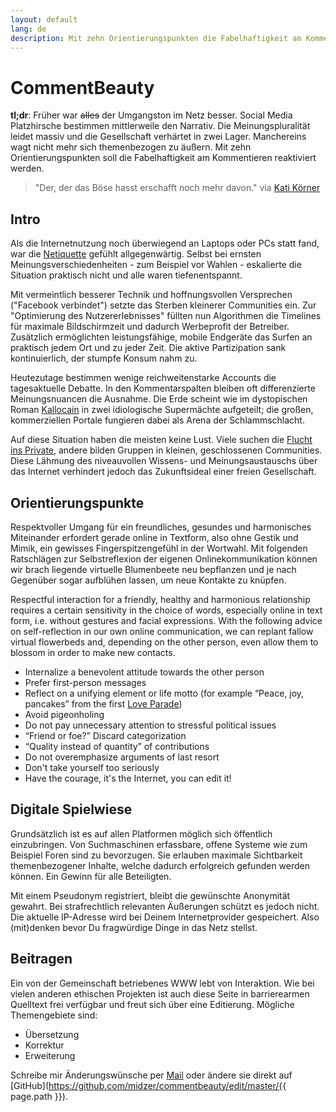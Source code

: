 ```yaml
---
layout: default
lang: de
description: Mit zehn Orientierungspunkten die Fabelhaftigkeit am Kommentieren im Internet neu entfachen
---
```

# CommentBeauty

**tl;dr**: Früher war ~~alles~~ der Umgangston im Netz besser. Social Media Platzhirsche bestimmen mittlerweile den Narrativ. Die Meinungspluralität leidet massiv und die Gesellschaft verhärtet in zwei Lager. Manchereins wagt nicht mehr sich themenbezogen zu äußern. Mit zehn Orientierungspunkten soll die Fabelhaftigkeit am Kommentieren reaktiviert werden.

> "Der, der das Böse hasst erschafft noch mehr davon." via [Kati Körner](https://katikoerner.de/toxische-menschen/)

## Intro

Als die Internetnutzung noch überwiegend an Laptops oder PCs statt fand, war die [Netiquette](https://de.wikipedia.org/wiki/Netiquette) gefühlt allgegenwärtig. Selbst bei ernsten Meinungsverschiedenheiten - zum Beispiel vor Wahlen - eskalierte die Situation praktisch nicht und alle waren tiefenentspannt.

Mit vermeintlich besserer Technik und hoffnungsvollen Versprechen ("Facebook verbindet") setzte das Sterben kleinerer Communities ein. Zur "Optimierung des Nutzererlebnisses" füllten nun Algorithmen die Timelines für maximale Bildschirmzeit und dadurch Werbeprofit der Betreiber. Zusätzlich ermöglichten leistungsfähige, mobile Endgeräte das Surfen an praktisch jedem Ort und zu jeder Zeit. Die aktive Partizipation sank kontinuierlich, der stumpfe Konsum nahm zu.

Heutezutage bestimmen wenige reichweitenstarke Accounts die tagesaktuelle Debatte. In den Kommentarspalten bleiben oft differenzierte Meinungsnuancen die Ausnahme. Die Erde scheint wie im dystopischen Roman [Kallocain](https://de.wikipedia.org/wiki/Kallocain) in zwei idiologische Supermächte aufgeteilt; die großen, kommerziellen Portale fungieren dabei als Arena der Schlammschlacht.

Auf diese Situation haben die meisten keine Lust. Viele suchen die [Flucht ins Private](https://de.wikipedia.org/wiki/Biedermeier), andere bilden Gruppen in kleinen, geschlossenen Communities. Diese Lähmung des niveauvollen Wissens- und Meinungsaustauschs über das Internet verhindert jedoch das Zukunftsideal einer freien Gesellschaft.

## Orientierungspunkte

Respektvoller Umgang für ein freundliches, gesundes und harmonisches Miteinander erfordert gerade online in Textform, also ohne Gestik und Mimik, ein gewisses Fingerspitzengefühl in der Wortwahl. Mit folgenden Ratschlägen zur Selbstreflexion der eigenen Onlinekommunikation können wir brach liegende virtuelle Blumenbeete neu bepflanzen und je nach Gegenüber sogar aufblühen lassen, um neue Kontakte zu knüpfen.

Respectful interaction for a friendly, healthy and harmonious relationship requires a certain sensitivity in the choice of words, especially online in text form, i.e. without gestures and facial expressions. With the following advice on self-reflection in our own online communication, we can replant fallow virtual flowerbeds and, depending on the other person, even allow them to blossom in order to make new contacts.

* Internalize a benevolent attitude towards the other person
* Prefer first-person messages
* Reflect on a unifying element or life motto (for example “Peace, joy, pancakes” from the first [Love Parade](https://en.wikipedia.org/wiki/Love_Parade))
* Avoid pigeonholing
* Do not pay unnecessary attention to stressful political issues
* “Friend or foe?” Discard categorization
* “Quality instead of quantity” of contributions
* Do not overemphasize arguments of last resort
* Don't take yourself too seriously
* Have the courage, it's the Internet, you can edit it!

## Digitale Spielwiese

Grundsätzlich ist es auf allen Platformen möglich sich öffentlich einzubringen. Von Suchmaschinen erfassbare, offene Systeme wie zum Beispiel Foren sind zu bevorzugen. Sie erlauben maximale Sichtbarkeit themenbezogener Inhalte, welche dadurch erfolgreich gefunden werden können. Ein Gewinn für alle Beteiligten.

Mit einem Pseudonym registriert, bleibt die gewünschte Anonymität gewahrt. Bei strafrechtlich relevanten Äußerungen schützt es jedoch nicht. Die aktuelle IP-Adresse wird bei Deinem Internetprovider gespeichert. Also (mit)denken bevor Du fragwürdige Dinge in das Netz stellst.

## Beitragen

Ein von der Gemeinschaft betriebenes WWW lebt von Interaktion. Wie bei vielen anderen ethischen Projekten ist auch diese Seite in barrierearmen Quelltext frei verfügbar und freut sich über eine Editierung. Mögliche Themengebiete sind:

* Übersetzung
* Korrektur
* Erweiterung

Schreibe mir Änderungswünsche per [Mail](https://midzer.de/contact) oder ändere sie direkt auf [GitHub](https://github.com/midzer/commentbeauty/edit/master/{{ page.path }}).
